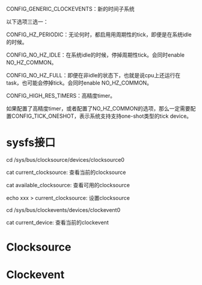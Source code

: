 CONFIG_GENERIC_CLOCKEVENTS：新的时间子系统



以下选项三选一：

CONFIG_HZ_PERIODIC：无论何时，都启用用周期性的tick，即便是在系统idle的时候。

CONFIG_NO_HZ_IDLE：在系统idle的时候，停掉周期性tick。会同时enable NO_HZ_COMMON。

CONFIG_NO_HZ_FULL：即便在非idle的状态下，也就是说cpu上还运行在task，也可能会停掉tick。会同时enable NO_HZ_COMMON。



CONFIG_HIGH_RES_TIMERS：高精度timer。

如果配置了高精度timer，或者配置了NO_HZ_COMMON的选项，那么一定需要配置CONFIG_TICK_ONESHOT，表示系统支持支持one-shot类型的tick device。

# sysfs接口

cd /sys/bus/clocksource/devices/clocksource0

cat current_clocksource: 查看当前的clocksource

cat available_clocksource: 查看可用的clocksource

echo xxx > current_clocksource: 设置clocksource



cd /sys/bus/clockevents/devices/clockevent0

cat current_device: 查看当前的clockevent

# Clocksource

# Clockevent

